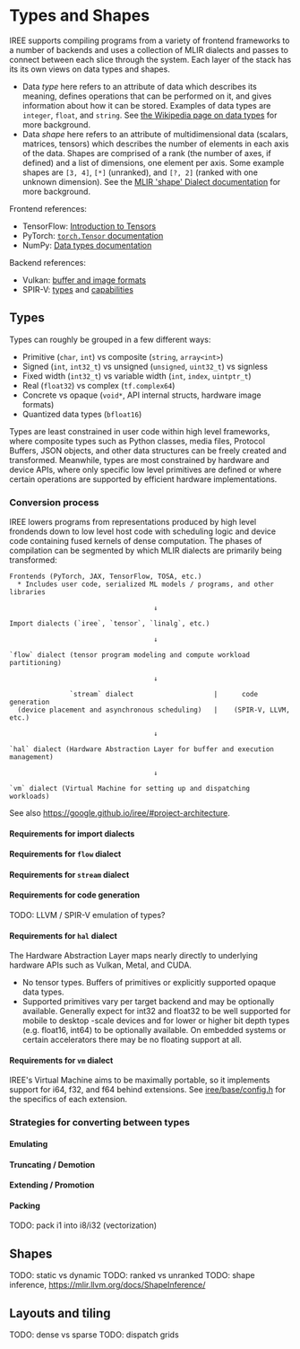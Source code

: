# Types and Shapes

IREE supports compiling programs from a variety of frontend frameworks to a
number of backends and uses a collection of MLIR dialects and passes to connect
between each slice through the system. Each layer of the stack has its its own
views on data types and shapes.

* Data _type_ here refers to an attribute of data which describes its meaning,
  defines operations that can be performed on it, and gives information about
  how it can be stored. Examples of data types are `integer`, `float`, and
  `string`. See [the Wikipedia page on data types](https://en.wikipedia.org/wiki/Data_type)
  for more background.
* Data _shape_ here refers to an attribute of multidimensional data (scalars,
  matrices, tensors) which describes the number of elements in each axis of the
  data. Shapes are comprised of a rank (the number of axes, if defined) and a
  list of dimensions, one element per axis. Some example shapes are `[3, 4]`,
  `[*]` (unranked), and `[?, 2]` (ranked with one unknown dimension). See the
  [MLIR 'shape' Dialect documentation](https://mlir.llvm.org/docs/Dialects/ShapeDialect/)
  for more background.

Frontend references:

* TensorFlow: [Introduction to Tensors](https://www.tensorflow.org/guide/tensor)
* PyTorch: [`torch.Tensor` documentation](https://pytorch.org/docs/stable/tensors.html)
* NumPy: [Data types documentation](https://numpy.org/doc/stable/user/basics.types.html)

Backend references:

* Vulkan: [buffer and image formats](https://www.khronos.org/registry/vulkan/specs/1.0/html/vkspec.html#formats)
* SPIR-V: [types](https://www.khronos.org/registry/SPIR-V/specs/1.0/SPIRV.html#_types) and [capabilities](https://www.khronos.org/registry/SPIR-V/specs/1.0/SPIRV.html#_a_id_capability_a_capability)

## Types

Types can roughly be grouped in a few different ways:

* Primitive (`char`, `int`) vs composite (`string`, `array<int>`)
* Signed (`int`, `int32_t`) vs unsigned (`unsigned`, `uint32_t`) vs signless
* Fixed width (`int32_t`) vs variable width (`int`, `index`, `uintptr_t`)
* Real (`float32`) vs complex (`tf.complex64`)
* Concrete vs opaque (`void*`, API internal structs, hardware image formats)
* Quantized data types (`bfloat16`)

Types are least constrained in user code within high level frameworks, where
composite types such as Python classes, media files, Protocol Buffers, JSON
objects, and other data structures can be freely created and transformed.
Meanwhile, types are most constrained by hardware and device APIs, where only
specific low level primitives are defined or where certain operations are
supported by efficient hardware implementations.

### Conversion process

IREE lowers programs from representations produced by high level frondends down
to low level host code with scheduling logic and device code containing fused
kernels of dense computation. The phases of compilation can be segmented by
which MLIR dialects are primarily being transformed:

```
Frontends (PyTorch, JAX, TensorFlow, TOSA, etc.)
  * Includes user code, serialized ML models / programs, and other libraries

                                    ↓

Import dialects (`iree`, `tensor`, `linalg`, etc.)

                                    ↓

`flow` dialect (tensor program modeling and compute workload partitioning)

                                    ↓

               `stream` dialect                    |      code generation
  (device placement and asynchronous scheduling)   |    (SPIR-V, LLVM, etc.)

                                    ↓

`hal` dialect (Hardware Abstraction Layer for buffer and execution management)

                                    ↓

`vm` dialect (Virtual Machine for setting up and dispatching workloads)
```

See also https://google.github.io/iree/#project-architecture.

#### Requirements for import dialects

#### Requirements for `flow` dialect

#### Requirements for `stream` dialect

#### Requirements for code generation

TODO: LLVM / SPIR-V emulation of types?

#### Requirements for `hal` dialect

The Hardware Abstraction Layer maps nearly directly to underlying hardware APIs
such as Vulkan, Metal, and CUDA.

* No tensor types. Buffers of primitives or explicitly supported opaque data
  types.
* Supported primitives vary per target backend and may be optionally available.
  Generally expect for int32 and float32 to be well supported for mobile to
  desktop -scale devices and for lower or higher bit depth types (e.g. float16,
  int64) to be optionally available. On embedded systems or certain
  accelerators there may be no floating support at all.

#### Requirements for `vm` dialect

IREE's Virtual Machine aims to be maximally portable, so it implements support
for i64, f32, and f64 behind extensions. See
[iree/base/config.h](https://github.com/google/iree/blob/main/iree/base/config.h)
for the specifics of each extension.

### Strategies for converting between types

#### Emulating

#### Truncating / Demotion

#### Extending / Promotion

#### Packing

TODO: pack i1 into i8/i32 (vectorization)

## Shapes

TODO: static vs dynamic
TODO: ranked vs unranked
TODO: shape inference, https://mlir.llvm.org/docs/ShapeInference/

## Layouts and tiling

TODO: dense vs sparse
TODO: dispatch grids
